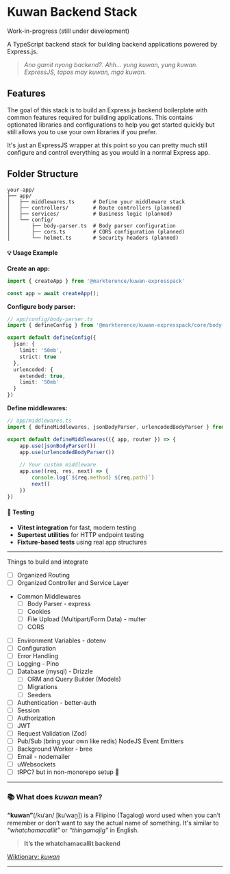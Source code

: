 
# Kuwan Backend Stack

Work-in-progress (still under development)

A TypeScript backend stack for building backend applications powered by Express.js.

> _Ano gamit nyong backend?. Ahh... yung kuwan, yung kuwan. ExpressJS, tapos may kuwan, mga kuwan._

## Features

The goal of this stack is to build an Express.js backend boilerplate with common features required for building applications. This contains optionated libraries and configurations to help you get started quickly but still allows you to use your own libraries if you prefer.

It's just an ExpressJS wrapper at this point so you can pretty much still configure and control everything as you would in a normal Express app.

## Folder Structure
```
your-app/
├── app/
│   ├── middlewares.ts      # Define your middleware stack
│   ├── controllers/        # Route controllers (planned)
│   ├── services/           # Business logic (planned)
│   └── config/
│       ├── body-parser.ts  # Body parser configuration
│       ├── cors.ts         # CORS configuration (planned)
│       └── helmet.ts       # Security headers (planned)
```

#### 💡 **Usage Example**

**Create an app:**
```typescript
import { createApp } from '@markterence/kuwan-expresspack'

const app = await createApp();
```

**Configure body parser:**
```typescript
// app/config/body-parser.ts
import { defineConfig } from '@markterence/kuwan-expresspack/core/body-parser'

export default defineConfig({
  json: {
    limit: '50mb',
    strict: true
  },
  urlencoded: {
    extended: true,
    limit: '50mb'
  }
})
```

**Define middlewares:**
```typescript
// app/middlewares.ts
import { defineMiddlewares, jsonBodyParser, urlencodedBodyParser } from '@markterence/kuwan-expresspack'

export default defineMiddlewares(({ app, router }) => {
    app.use(jsonBodyParser())
    app.use(urlencodedBodyParser())
    
    // Your custom middleware
    app.use((req, res, next) => {
        console.log(`${req.method} ${req.path}`)
        next()
    })
})
```

#### 🧪 **Testing**
- **Vitest integration** for fast, modern testing
- **Supertest utilities** for HTTP endpoint testing
- **Fixture-based tests** using real app structures

---

Things to build and integrate

- [ ] Organized Routing
- [ ] Organized Controller and Service Layer
- Common Middlewares
  - [ ] Body Parser - express
  - [ ] Cookies 
  - [ ] File Upload (Multipart/Form Data) - multer
  - [ ] CORS
- [ ] Environment Variables - dotenv
- [ ] Configuration
- [ ] Error Handling
- [ ] Logging - Pino
- [ ] Database (mysql) - Drizzle
    - [ ] ORM and Query Builder (Models)
    - [ ] Migrations
    - [ ] Seeders
- [ ] Authentication - better-auth
- [ ] Session
- [ ] Authorization
- [ ] JWT
- [ ] Request Validation (Zod)
- [ ] Pub/Sub (bring your own like redis) NodeJS Event Emitters
- [ ] Background Worker - bree
- [ ] Email - nodemailer
- [ ] uWebsockets
- [ ] tRPC? but in non-monorepo setup 🤔
---

### 📚 What does *kuwan* mean?

**“kuwan”**(/kuˈan/ [kuˈwan̪]) is a Filipino (Tagalog) word used when you can’t remember or don’t want to say the actual name of something. It's similar to *“whatchamacallit”* or *“thingamajig”* in English.

> **It’s the whatchamacallit backend**

[Wiktionary: *kuwan*](https://en.wiktionary.org/wiki/kuwan)

-----

